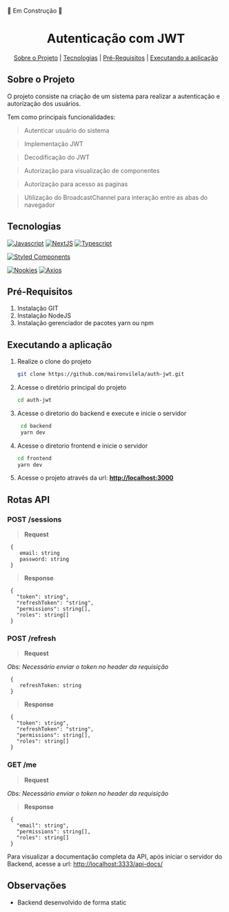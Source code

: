 :construction: Em Construção :construction:

<h1 align="center">
     Autenticação com JWT    
 </h1>
 <p align="center">
  <a href="#sobre-o-projeto">Sobre o Projeto</a> |
  <a href="#tecnologias">Tecnologias</a> | 
  <a href="#pré-requisitos">Pré-Requisitos</a> |
  <a href="#executando-a-aplicação">Executando a aplicação</a>     
 </p> 
 
## Sobre o Projeto
 O projeto consiste na criação de um sistema para realizar a autenticação e autorização dos usuários.

 Tem como principais funcionalidades:

 > Autenticar usuário do sistema

 > Implementação JWT 

 > Decodificação do JWT

 > Autorização para visualização de componentes

 > Autorização para acesso as paginas
 
 > Utilização do BroadcastChannel para interação entre as abas do navegador

## Tecnologias

[![Javascript](https://img.shields.io/badge/Code-Javascript-FFFF00?&logo=javascript&logoColor=FFFF00)](https://developer.mozilla.org/pt-BR/docs/Web/JavaScript) 
[![NextJS](https://img.shields.io/badge/Code-NextJS-000000?&logo=nextdotjs&logoColor=white)](https://nextjs.org)
[![Typescript](https://img.shields.io/badge/Code-Typescript-1E90FF?&logo=typescript)](https://www.typescriptlang.org)

[![Styled Components](https://img.shields.io/badge/Styles-Styled_Components-FF69B4?&logo=styled-components&logoColor=white)](https://styled-components.com/) 
 
[![Nookies](https://img.shields.io/badge/Nookies-v2.5.2-blue?&logo=gitbook&logoColor=white)](https://www.npmjs.com/package/nookies)
[![Axios](https://img.shields.io/badge/Axios-v0.24.0-blue?&logo=gitbook&logoColor=white)](https://www.npmjs.com/package/axios) 
## Pré-Requisitos
1. Instalação GIT
2. Instalação NodeJS
3. Instalação gerenciador de pacotes yarn ou npm
 
## Executando a aplicação

1. Realize o clone do projeto
    ```bash
    git clone https://github.com/maironvilela/auth-jwt.git
    ```
2. Acesse o diretório principal do projeto
    ```bash
    cd auth-jwt
    ``` 
3. Acesse o diretorio do backend e execute e inicie o servidor
     ```bash
      cd backend 
      yarn dev
      ```
4. Acesse o diretorio frontend e inicie o servidor
      ```bash
      cd frontend 
      yarn dev
      ```
5. Acesse o projeto através da url: [**http://localhost:3000**](http://localhost:3000) 


## Rotas API

### POST /sessions

 > **Request**
     
     {
        email: string
        password: string
     }
    
     
> **Response**
 
     {
       "token": string",
       "refreshToken": "string",
       "permissions": string[],
       "roles": string[]
     }
     
### POST /refresh

> **Request**
 
 *Obs: Necessário enviar o token no header da requisição*

          
     {
        refreshToken: string         
     }
     
 > **Response**
 
     {
       "token": string",
       "refreshToken": "string",
       "permissions": string[],
       "roles": string[]
     }
     
### GET /me

 > **Request**
 
 *Obs: Necessário enviar o token no header da requisição*         
   
     
> **Response**
 
     {
       "email": string",
       "permissions": string[],
       "roles": string[]
     }
 

Para visualizar a documentação completa da API, após iniciar o servidor do Backend, acesse a url: [http://localhost:3333/api-docs/](http://localhost:3333/api-docs/)
 

## Observações

- Backend desenvolvido de forma static
 

 
